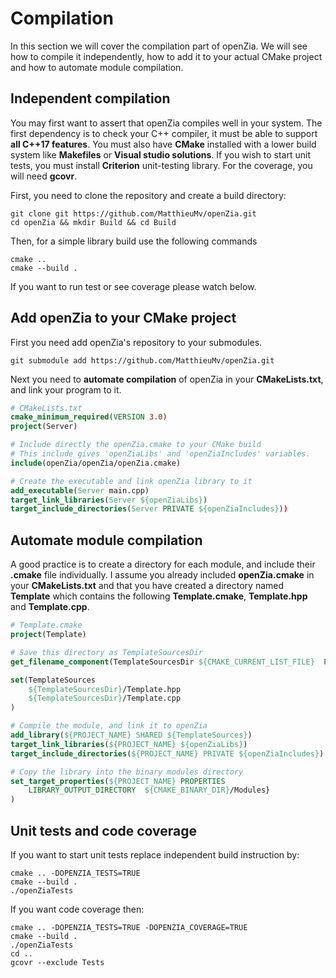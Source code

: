 # Compilation

In this section we will cover the compilation part of openZia. We will see how to compile it independently, how to add it to your actual CMake project and how to automate module compilation.

## Independent compilation

You may first want to assert that openZia compiles well in your system.
The first dependency is to check your C++ compiler, it must be able to support **all C++17 features**. You must also have **CMake** installed with a lower build system like **Makefiles** or **Visual studio solutions**.
If you wish to start unit tests, you must install **Criterion** unit-testing library.
For the coverage, you will need **gcovr**.

First, you need to clone the repository and create a build directory:
```console
git clone git https://github.com/MatthieuMv/openZia.git
cd openZia && mkdir Build && cd Build
```

Then, for a simple library build use the following commands
```console
cmake ..
cmake --build .
```
If you want to run test or see coverage please watch below.

## Add openZia to your CMake project

First you need add openZia's repository to your submodules.
```console
git submodule add https://github.com/MatthieuMv/openZia.git
```

Next you need to **automate compilation** of openZia in your **CMakeLists.txt**, and link your program to it.
```cmake
# CMakeLists.txt
cmake_minimum_required(VERSION 3.0)
project(Server)

# Include directly the openZia.cmake to your CMake build
# This include gives 'openZiaLibs' and 'openZiaIncludes' variables.
include(openZia/openZia/openZia.cmake)

# Create the executable and link openZia library to it
add_executable(Server main.cpp)
target_link_libraries(Server ${openZiaLibs})
target_include_directories(Server PRIVATE ${openZiaIncludes}))
```

## Automate module compilation

A good practice is to create a directory for each module, and include their **.cmake** file individually.
I assume you already included **openZia.cmake** in your **CMakeLists.txt** and that you have created a directory named **Template** which contains the following **Template.cmake**, **Template.hpp** and **Template.cpp**.
```cmake
# Template.cmake
project(Template)

# Save this directory as TemplateSourcesDir
get_filename_component(TemplateSourcesDir ${CMAKE_CURRENT_LIST_FILE}  PATH)

set(TemplateSources
	${TemplateSourcesDir}/Template.hpp
	${TemplateSourcesDir}/Template.cpp
)

# Compile the module, and link it to openZia
add_library(${PROJECT_NAME} SHARED ${TemplateSources})
target_link_libraries(${PROJECT_NAME} ${openZiaLibs})
target_include_directories(${PROJECT_NAME} PRIVATE ${openZiaIncludes})

# Copy the library into the binary modules directory
set_target_properties(${PROJECT_NAME} PROPERTIES
	LIBRARY_OUTPUT_DIRECTORY  ${CMAKE_BINARY_DIR}/Modules}
)
```

## Unit tests and code coverage

If you want to start unit tests replace independent build instruction by:
```console
cmake .. -DOPENZIA_TESTS=TRUE
cmake --build .
./openZiaTests
```

If you want code coverage then:
```console
cmake .. -DOPENZIA_TESTS=TRUE -DOPENZIA_COVERAGE=TRUE
cmake --build .
./openZiaTests
cd ..
gcovr --exclude Tests
```